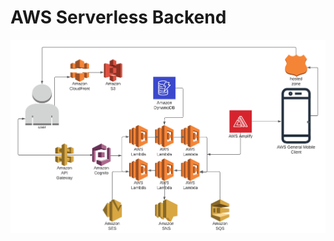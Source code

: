 # AWS Serverless Backend 
![alt text](https://github.com/ThingHz/thinghzBackengGit/blob/main/AWS%20Solution%20Architecture.png)
